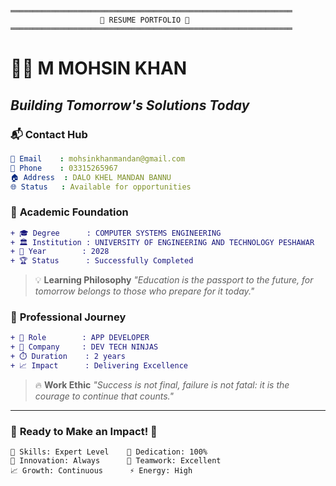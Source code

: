 ```
═══════════════════════════════════════════════════════════════
                    🌟 RESUME PORTFOLIO 🌟                    
═══════════════════════════════════════════════════════════════
```

# 👨‍💻 M MOHSIN KHAN

## *Building Tomorrow's Solutions Today*

### 📬 **Contact Hub**

```yaml
📧 Email    : mohsinkhanmandan@gmail.com
📱 Phone    : 03315265967
🏠 Address  : DALO KHEL MANDAN BANNU
🌐 Status   : Available for opportunities
```

### 🎯 **Academic Foundation**

```diff
+ 🎓 Degree      : COMPUTER SYSTEMS ENGINEERING
+ 🏛️ Institution : UNIVERSITY OF ENGINEERING AND TECHNOLOGY PESHAWAR
+ 📅 Year        : 2028
+ 🏆 Status      : Successfully Completed
```

> 💡 **Learning Philosophy**
> *"Education is the passport to the future, for tomorrow belongs to those who prepare for it today."*

### 🚀 **Professional Journey**

```diff
+ 💼 Role        : APP DEVELOPER
+ 🏢 Company     : DEV TECH NINJAS
+ ⏱️ Duration    : 2 years
+ 📈 Impact      : Delivering Excellence
```

> 🔥 **Work Ethic**
> *"Success is not final, failure is not fatal: it is the courage to continue that counts."*

---

### 🌟 **Ready to Make an Impact!** 🌟

```
🎯 Skills: Expert Level    💪 Dedication: 100%
🚀 Innovation: Always      🤝 Teamwork: Excellent
📈 Growth: Continuous      ⚡ Energy: High
```


